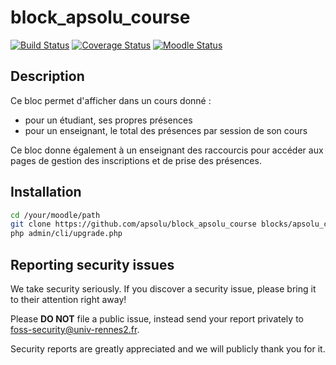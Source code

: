 # block_apsolu_course

[![Build Status](https://github.com/apsolu/block_apsolu_course/workflows/Moodle%20Plugin%20CI/badge.svg?branch=main)](https://github.com/apsolu/block_apsolu_course/actions)
[![Coverage Status](https://coveralls.io/repos/github/apsolu/block_apsolu_course/badge.svg?branch=main)](https://coveralls.io/github/apsolu/block_apsolu_course?branch=main)
[![Moodle Status](https://img.shields.io/badge/moodle-5.0-blue)](https://moodle.org)

## Description

Ce bloc permet d'afficher dans un cours donné :
- pour un étudiant, ses propres présences
- pour un enseignant, le total des présences par session de son cours

Ce bloc donne également à un enseignant des raccourcis pour accéder aux pages de gestion des inscriptions et de prise des présences.


## Installation

```bash
cd /your/moodle/path
git clone https://github.com/apsolu/block_apsolu_course blocks/apsolu_course
php admin/cli/upgrade.php
```


## Reporting security issues

We take security seriously. If you discover a security issue, please bring it
to their attention right away!

Please **DO NOT** file a public issue, instead send your report privately to
[foss-security@univ-rennes2.fr](mailto:foss-security@univ-rennes2.fr).

Security reports are greatly appreciated and we will publicly thank you for it.
